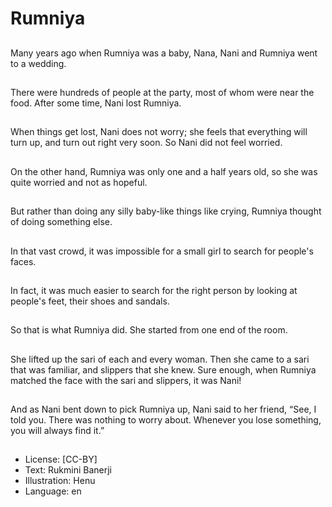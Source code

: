 # Rumniya

##
Many years ago when Rumniya was a baby, Nana, Nani and Rumniya went to a wedding.

##
There were hundreds of people at the party, most of whom were near the food. After some time, Nani lost Rumniya.

##
When things get lost, Nani does not worry; she feels that everything will turn up, and turn out right very soon. So Nani did not feel worried.

##
On the other hand, Rumniya was only one and a half years old, so she was quite worried and not as hopeful.

##
But rather than doing any silly baby-like things like crying, Rumniya thought of doing something else.

##
In that vast crowd, it was impossible for a small girl to search for people's faces.

##
In fact, it was much easier to search for the right person by looking at people's feet, their shoes and sandals.

##
So that is what Rumniya did. She started from one end of the room.

##
She lifted up the sari of each and every woman. Then she came to a sari that was familiar, and slippers that she knew. Sure enough, when Rumniya matched the face with the sari and slippers, it was Nani!

##
And as Nani bent down to pick Rumniya up, Nani said to her friend, “See, I told you. There was nothing to worry about. Whenever you lose something, you will always find it.”

##
* License: [CC-BY]
* Text: Rukmini Banerji
* Illustration: Henu
* Language: en
